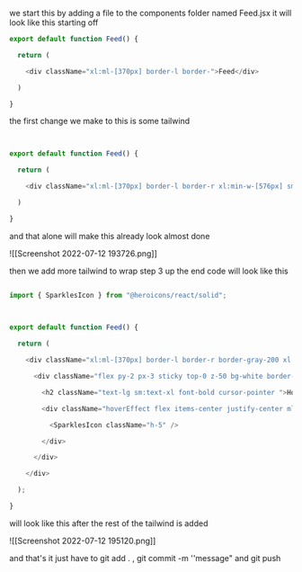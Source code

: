 we start this by adding a file to the components folder named Feed.jsx it will look like this starting off

```jsx
export default function Feed() {

  return (

    <div className="xl:ml-[370px] border-l border-">Feed</div>

  )

}
```

the first change we make to this is some tailwind 

```jsx
  

export default function Feed() {

  return (

    <div className="xl:ml-[370px] border-l border-r xl:min-w-[576px] sm:ml-[73px] flex-grow max-w-xl ">Feed</div>

  )

}

```

and that alone will make this already look almost done

![[Screenshot 2022-07-12 193726.png]]

then we add more tailwind to wrap step 3 up the end code will look like this

```jsx

import { SparklesIcon } from "@heroicons/react/solid";

  

export default function Feed() {

  return (

    <div className="xl:ml-[370px] border-l border-r border-gray-200 xl:min-w-[576px] sm:ml-[73px] flex-grow max-w-xl ">

      <div className="flex py-2 px-3 sticky top-0 z-50 bg-white border-b border-gray-200 ">

        <h2 className="text-lg sm:text-xl font-bold cursor-pointer ">Home</h2>

        <div className="hoverEffect flex items-center justify-center ml-auto w-9 h-9">

          <SparklesIcon className="h-5" />

        </div>

      </div>

    </div>

  );

}

```

will look like this after the rest of the tailwind is added

![[Screenshot 2022-07-12 195120.png]]

and that's it just have to git add . , git commit -m ''message" and git push